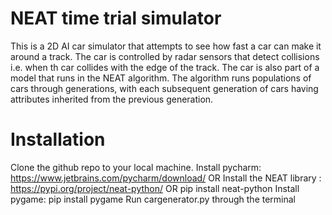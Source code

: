 # NEAT time trial simulator
This is a 2D AI car simulator that attempts to see how fast a car can make it around a track.
The car is controlled by radar sensors that detect collisions i.e. when th car collides with the edge of the track.
The car is also part of a model that runs in the NEAT algorithm. The algorithm runs populations of cars through generations, with each subsequent generation of cars having attributes inherited from the previous generation.
# Installation
Clone the github repo to your local machine.
Install pycharm: https://www.jetbrains.com/pycharm/download/ OR 
Install the NEAT library : https://pypi.org/project/neat-python/ OR pip install neat-python
Install pygame: pip install pygame
Run cargenerator.py through the terminal
